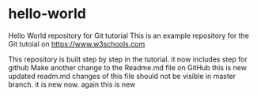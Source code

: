 
# hello-world
Hello World repository for Git tutorial
This is an example repository for the Git tutoial on https://www.w3schools.com

This repository is built step by step in the tutorial.
it now includes step for github
Make another change to the Readme.md file on GitHub
this is new updated readm.md changes of this file should not be visible in master branch.
it is new now.
again this is new 